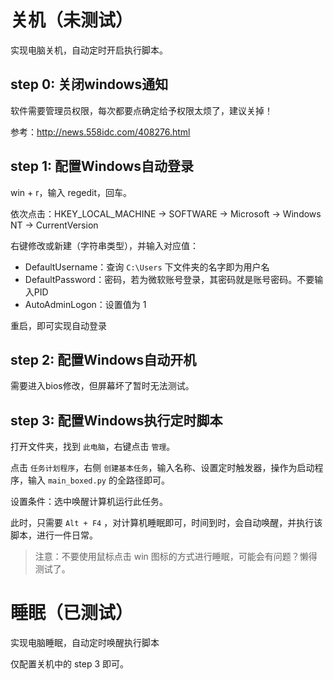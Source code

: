 # 关机（未测试）

实现电脑关机，自动定时开启执行脚本。

## step 0: 关闭windows通知

软件需要管理员权限，每次都要点确定给予权限太烦了，建议关掉！

参考：http://news.558idc.com/408276.html

## step 1: 配置Windows自动登录

win + r，输入 regedit，回车。

依次点击：HKEY_LOCAL_MACHINE -> SOFTWARE -> Microsoft -> Windows NT -> CurrentVersion

右键修改或新建（字符串类型），并输入对应值：

- DefaultUsername：查询 `C:\Users` 下文件夹的名字即为用户名
- DefaultPassword：密码，若为微软账号登录，其密码就是账号密码。不要输入PID
- AutoAdminLogon：设置值为 1

重启，即可实现自动登录

## step 2: 配置Windows自动开机

需要进入bios修改，但屏幕坏了暂时无法测试。

## step 3: 配置Windows执行定时脚本

打开文件夹，找到 `此电脑`，右键点击 `管理`。

点击 `任务计划程序`，右侧 `创建基本任务`，输入名称、设置定时触发器，操作为启动程序，输入 `main_boxed.py` 的全路径即可。

设置条件：选中唤醒计算机运行此任务。

此时，只需要 `Alt + F4` ，对计算机睡眠即可，时间到时，会自动唤醒，并执行该脚本，进行一件日常。

> 注意：不要使用鼠标点击 win 图标的方式进行睡眠，可能会有问题？懒得测试了。

# 睡眠（已测试）

实现电脑睡眠，自动定时唤醒执行脚本

仅配置关机中的 step 3 即可。

